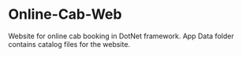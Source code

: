 # Online-Cab-Web
Website for online cab booking in DotNet framework.
App Data folder contains catalog files for the website.
